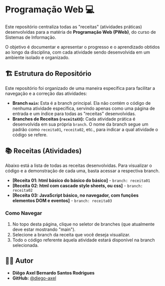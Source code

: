 # Programação Web 💻

Este repositório centraliza todas as "receitas" (atividades práticas) desenvolvidas para a matéria de **Programação Web (PWeb)**, do curso de Sistemas de Informação.

O objetivo é documentar e apresentar o progresso e o aprendizado obtidos ao longo da disciplina, com cada atividade sendo desenvolvida em um ambiente isolado e organizado.

## 🏗️ Estrutura do Repositório

Este repositório foi organizado de uma maneira específica para facilitar a navegação e a correção das atividades:

-   **Branch `main`:** Esta é a branch principal. Ela não contém o código de nenhuma atividade específica, servindo apenas como uma página de entrada e um índice para todas as "receitas" desenvolvidas.
-   **Branches de Receitas (`receitaXX`):** Cada atividade prática é desenvolvida em sua própria `branch`. O nome da branch segue um padrão como `receita01`, `receita02`, etc., para indicar a qual atividade o código se refere.

## 📚 Receitas (Atividades)

Abaixo está a lista de todas as receitas desenvolvidas. Para visualizar o código e a demonstração de cada uma, basta acessar a respectiva branch.

-   **[Receita 01: html básico do básico do básico]** - `branch: receita01`
-   **[Receita 02: html com cascade style sheets, ou css]** - `branch: receita02`
-   **[Receita 03: JavaScript básico, no navegador, com funções elementos DOM e eventos]** - `branch: receita03`

### Como Navegar

1.  No topo desta página, clique no seletor de branches (que atualmente deve estar mostrando "main").
2.  Selecione a branch da receita que você deseja visualizar.
3.  Todo o código referente àquela atividade estará disponível na branch selecionada.

## 👨‍💻 Autor

-   **Diêgo Axel Bernardo Santos Rodrigues**
-   **GitHub:** [@diego-axel](https://github.com/diego-axel)